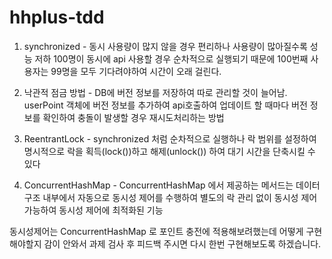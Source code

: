 # hhplus-tdd

1. synchronized - 동시 사용량이 많지 않을 경우 편리하나 사용량이 많아질수록 성능 저하 
  100명이 동시에 api 사용할 경우 순차적으로 실행되기 때문에 100번째 사용자는 99명을 모두 기다려야하여 시간이 오래 걸린다.

2. 낙관적 점금 방법 - DB에 버전 정보를 저장하여 따로 관리할 것이 늘어남. 
  userPoint 객체에 버전 정보를 추가하여 api호출하여 업데이트 할 때마다 버전 정보를 확인하여 충돌이 발생할 경우 재시도처리하는 방법

3. ReentrantLock - synchronized 처럼 순차적으로 실행하나 락 범위를 설정하여 명시적으로 락을 획득(lock())하고 해제(unlock()) 하여 대기 시간을 단축시킬 수 있다

4. ConcurrentHashMap - ConcurrentHashMap 에서 제공하는 메서드는 데이터 구조 내부에서 자동으로 동시성 제어를 수행하여 별도의 락 관리 없이 동시성 제어 가능하여 동시성 제어에 최적화된 기능

동시성제어는 ConcurrentHashMap 로 포인트 충전에 적용해보려했는데 어떻게 구현해야할지 감이 안와서 과제 검사 후 피드백 주시면 다시 한번 구현해보도록 하겠습니다. 